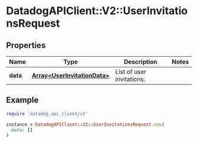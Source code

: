 # DatadogAPIClient::V2::UserInvitationsRequest

## Properties

| Name     | Type                                                         | Description               | Notes |
| -------- | ------------------------------------------------------------ | ------------------------- | ----- |
| **data** | [**Array&lt;UserInvitationData&gt;**](UserInvitationData.md) | List of user invitations. |       |

## Example

```ruby
require 'datadog_api_client/v2'

instance = DatadogAPIClient::V2::UserInvitationsRequest.new(
  data: []
)
```
